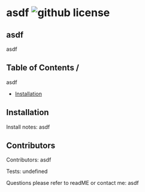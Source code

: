  # asdf ![github license](https://img.shields.io/badge/License-MIT-yellow.svg)
   ## asdf
  asdf
  ## Table of Contents /
   asdf
  * [Installation](#installation)
   ## Installation 
   Install notes: asdf

 ## Contributors
 Contributors: asdf

  Tests: undefined

  Questions please refer to readME or contact me: asdf
